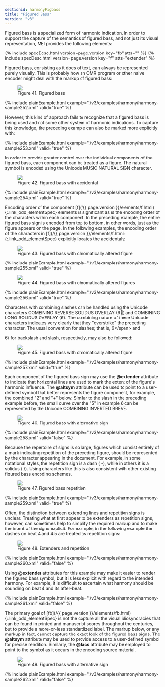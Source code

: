 ```yaml
---
sectionid: harmonyFigbass
title: "Figured Bass"
version: "v3"
---
```




Figured bass is a specialized form of harmonic indication. In order to support the
capture of the semantics of figured bass, and not just its visual representation,
MEI
provides the following elements:



{% include specDesc.html version=page.version key="fb" atts="" %}
{% include specDesc.html version=page.version key="f" atts="extender" %}




Figured bass, consisting as it does of text, can always be represented purely visually.
This is probably how an OMR program or other naive encoder might deal with the markup
of
figured bass:

<figure class="figure">
   <img src="../../../../guidelines/v3/Images/modules/harmony/figuredBass01.png" class="img-responsive"></img>
   <figcaption class="figure-caption">Figure 41. Figured bass</figcaption>
</figure>
{% include plainExample.html example="./v3/examples/harmony/harmony-sample252.xml" valid="true" %}


However, this kind of approach fails to recognize that a figured bass is being used
and
not some other system of harmonic indications. To capture this knowledge, the preceding
example can also be marked more explicitly with:

{% include plainExample.html example="./v3/examples/harmony/harmony-sample253.xml" valid="true" %}


In order to provide greater control over the individual components of the figured
bass,
each component can be treated as a figure. The natural symbol is encoded using the
Unicode
MUSIC NATURAL SIGN character.


<figure class="figure">
   <img src="../../../../guidelines/v3/Images/modules/harmony/figuredBass02.png" class="img-responsive"></img>
   <figcaption class="figure-caption">Figure 42. Figured bass with accidental</figcaption>
</figure>
{% include plainExample.html example="./v3/examples/harmony/harmony-sample254.xml" valid="true" %}


Encoding order of the component [f](/{{ page.version }}/elements/f.html){:.link_odd_elementSpec} elements is significant as is the
encoding order of the characters within each component. In the preceding example,
the
entire figured bass sign is encoded from top to bottom, in other words, just as the
figure
appears on the page. In the following examples, the encoding order of the characters
in
[f](/{{ page.version }}/elements/f.html){:.link_odd_elementSpec} explicitly locates the accidentals:


<figure class="figure">
   <img src="../../../../guidelines/v3/Images/modules/harmony/figuredBass03.png" class="img-responsive"></img>
   <figcaption class="figure-caption">Figure 43. Figured bass with chromatically altered figure</figcaption>
</figure>
{% include plainExample.html example="./v3/examples/harmony/harmony-sample255.xml" valid="true" %}



<figure class="figure">
   <img src="../../../../guidelines/v3/Images/modules/harmony/figuredBass04.png" class="img-responsive"></img>
   <figcaption class="figure-caption">Figure 44. Figured bass with chromatically altered figures</figcaption>
</figure>
{% include plainExample.html example="./v3/examples/harmony/harmony-sample256.xml" valid="true" %}


Characters with combining slashes can be handled using the Unicode characters COMBINING
REVERSE SOLIDUS OVERLAY (6⃥) and COMBINING LONG SOLIDUS OVERLAY (6̸). The
combining nature of these Unicode characters indicates very clearly that they "overstrike"
the preceding character. The usual convention for slashes; that is, 
<span class="q">6\</span> and

<span class="q">6/</span> for backslash and slash, respectively, may also be followed:


<figure class="figure">
   <img src="../../../../guidelines/v3/Images/modules/harmony/figuredBass05.png" class="img-responsive"></img>
   <figcaption class="figure-caption">Figure 45. Figured bass with chromatically altered figure</figcaption>
</figure>
{% include plainExample.html example="./v3/examples/harmony/harmony-sample257.xml" valid="true" %}


Each component of the figured bass sign may use the **@extender** attribute to
indicate that horizontal lines are used to mark the extent of the figure's harmonic
influence. The **@altsym** attribute can be used to point to a user-defined symbol
that better represents the figure component, for example, the combined "2" and "+"
below.
Similar to the slash in the preceding example before, the small curve over the "5"
in
example 6 can be represented by the Unicode COMBINING INVERTED BREVE.


<figure class="figure">
   <img src="../../../../guidelines/v3/Images/modules/harmony/figuredBass06.png" class="img-responsive"></img>
   <figcaption class="figure-caption">Figure 46. Figured bass with alternative sign</figcaption>
</figure>
{% include plainExample.html example="./v3/examples/harmony/harmony-sample258.xml" valid="false" %}


Because the repertoire of signs is so large, figures which consist entirely of a mark
indicating repetition of the preceding figure, should be represented by the character
appearing in the document. For example, in some notational styles, the repetition
sign is
a dash (
<span class="q">-</span>), while in others it is a solidus (
<span class="q">/</span>). Using characters like this
is also consistent with other existing figured bass encoding schemes.


<figure class="figure">
   <img src="../../../../guidelines/v3/Images/modules/harmony/figuredBass07.png" class="img-responsive"></img>
   <figcaption class="figure-caption">Figure 47. Figured bass repetition </figcaption>
</figure>
{% include plainExample.html example="./v3/examples/harmony/harmony-sample259.xml" valid="true" %}


Often, the distinction between extending lines and repetition signs is unclear. Treating
what at first appear to be extenders as repetition signs, however, can sometimes help
to
simplify the required markup and to make the intent of the signs explicit. For example,
in
the following example the dashes on beat 4 and 4.5 are treated as repetition signs:


<figure class="figure">
   <img src="../../../../guidelines/v3/Images/modules/harmony/figuredBass09.png" class="img-responsive"></img>
   <figcaption class="figure-caption">Figure 48. Extenders and repetition</figcaption>
</figure>
{% include plainExample.html example="./v3/examples/harmony/harmony-sample260.xml" valid="false" %}


Using **@extender** attributes for this example may make it easier to render the
figured bass symbol, but it is less explicit with regard to the intended harmony.
For
example, it is difficult to ascertain what harmony should be sounding on beat 4 and
its
after-beat.

{% include plainExample.html example="./v3/examples/harmony/harmony-sample261.xml" valid="false" %}


The primary goal of [fb](/{{ page.version }}/elements/fb.html){:.link_odd_elementSpec} is not the capture all the visual
idiosyncracies that can be found in printed and manuscript scores throughout the
centuries, but to provide a more-or-less standardized label. The markup below, or
any
markup in fact, cannot capture the exact look of the figured bass signs. The
**@altsym** attribute may be used to provide access to a user-defined symbol for
precise rendition. Similarly, the **@facs** attribute may be employed to point to
the symbol as it occurs in the encoding source material.


<figure class="figure">
   <img src="../../../../guidelines/v3/Images/modules/harmony/figuredBass10.png" class="img-responsive"></img>
   <figcaption class="figure-caption">Figure 49. Figured bass with alternative sign</figcaption>
</figure>
{% include plainExample.html example="./v3/examples/harmony/harmony-sample262.xml" valid="false" %}


